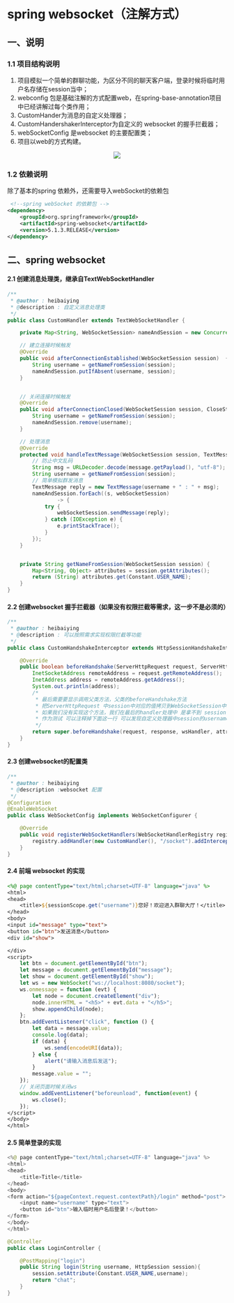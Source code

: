 # spring websocket（注解方式）

## 一、说明

### 1.1 项目结构说明

1. 项目模拟一个简单的群聊功能，为区分不同的聊天客户端，登录时候将临时用户名存储在session当中；
2. webconfig 包是基础注解的方式配置web，在spring-base-annotation项目中已经讲解过每个类作用；
3. CustomHander为消息的自定义处理器；
4. CustomHandershakerInterceptor为自定义的 websocket 的握手拦截器；
5. webSocketConfig 是websocket 的主要配置类；
6. 项目以web的方式构建。

<div align="center"> <img src="https://github.com/heibaiying/spring-samples-for-all/blob/master/pictures/spring-websocket-annotation.png"/> </div>



### 1.2 依赖说明

除了基本的spring 依赖外，还需要导入webSocket的依赖包

```xml
 <!--spring webSocket 的依赖包 -->
<dependency>
    <groupId>org.springframework</groupId>
    <artifactId>spring-websocket</artifactId>
    <version>5.1.3.RELEASE</version>
</dependency>
```



## 二、spring websocket

#### 2.1 创建消息处理类，继承自TextWebSocketHandler

```java
/**
 * @author : heibaiying
 * @description : 自定义消息处理类
 */
public class CustomHandler extends TextWebSocketHandler {

    private Map<String, WebSocketSession> nameAndSession = new ConcurrentHashMap<>();

    // 建立连接时候触发
    @Override
    public void afterConnectionEstablished(WebSocketSession session)  {
        String username = getNameFromSession(session);
        nameAndSession.putIfAbsent(username, session);
    }


    // 关闭连接时候触发
    @Override
    public void afterConnectionClosed(WebSocketSession session, CloseStatus status) {
        String username = getNameFromSession(session);
        nameAndSession.remove(username);
    }

    // 处理消息
    @Override
    protected void handleTextMessage(WebSocketSession session, TextMessage message) throws Exception {
        // 防止中文乱码
        String msg = URLDecoder.decode(message.getPayload(), "utf-8");
        String username = getNameFromSession(session);
        // 简单模拟群发消息
        TextMessage reply = new TextMessage(username + " : " + msg);
        nameAndSession.forEach((s, webSocketSession)
                -> {
            try {
                webSocketSession.sendMessage(reply);
            } catch (IOException e) {
                e.printStackTrace();
            }
        });
    }


    private String getNameFromSession(WebSocketSession session) {
        Map<String, Object> attributes = session.getAttributes();
        return (String) attributes.get(Constant.USER_NAME);
    }
}

```

#### 2.2 创建websocket 握手拦截器（如果没有权限拦截等需求，这一步不是必须的）

```java
/**
 * @author : heibaiying
 * @description : 可以按照需求实现权限拦截等功能
 */
public class CustomHandshakeInterceptor extends HttpSessionHandshakeInterceptor {

    @Override
    public boolean beforeHandshake(ServerHttpRequest request, ServerHttpResponse response, WebSocketHandler wsHandler, Map<String, Object> attributes) throws Exception {
        InetSocketAddress remoteAddress = request.getRemoteAddress();
        InetAddress address = remoteAddress.getAddress();
        System.out.println(address);
        /*
         * 最后需要要显示调用父类方法，父类的beforeHandshake方法
         * 把ServerHttpRequest 中session中对应的值拷贝到WebSocketSession中。
         * 如果我们没有实现这个方法，我们在最后的handler处理中 是拿不到 session中的值
         * 作为测试 可以注释掉下面这一行 可以发现自定义处理器中session的username总是为空
         */
        return super.beforeHandshake(request, response, wsHandler, attributes);
    }
}
```

#### 2.3 创建websocket的配置类

```java
/**
 * @author : heibaiying
 * @description :websocket 配置
 */
@Configuration
@EnableWebSocket
public class WebSocketConfig implements WebSocketConfigurer {

    @Override
    public void registerWebSocketHandlers(WebSocketHandlerRegistry registry) {
        registry.addHandler(new CustomHandler(), "/socket").addInterceptors(new CustomHandshakeInterceptor());
    }
}
```

#### 2.4 前端 websocket 的实现

```jsp
<%@ page contentType="text/html;charset=UTF-8" language="java" %>
<html>
<head>
    <title>${sessionScope.get("username")}您好！欢迎进入群聊大厅！</title>
</head>
<body>
<input id="message" type="text">
<button id="btn">发送消息</button>
<div id="show">

</div>
<script>
    let btn = document.getElementById("btn");
    let message = document.getElementById("message");
    let show = document.getElementById("show");
    let ws = new WebSocket("ws://localhost:8080/socket");
    ws.onmessage = function (evt) {
        let node = document.createElement("div");
        node.innerHTML = "<h5>" + evt.data + "</h5>";
        show.appendChild(node);
    };
    btn.addEventListener("click", function () {
        let data = message.value;
        console.log(data);
        if (data) {
            ws.send(encodeURI(data));
        } else {
            alert("请输入消息后发送");
        }
        message.value = "";
    });
    // 关闭页面时候关闭ws
    window.addEventListener("beforeunload", function(event) {
        ws.close();
    });
</script>
</body>
</html>

```

#### 2.5 简单登录的实现

```java
<%@ page contentType="text/html;charset=UTF-8" language="java" %>
<html>
<head>
    <title>Title</title>
</head>
<body>
<form action="${pageContext.request.contextPath}/login" method="post">
    <input name="username" type="text">
    <button id="btn">输入临时用户名后登录！</button>
</form>
</body>
</html>
```

```java
@Controller
public class LoginController {

    @PostMapping("login")
    public String login(String username, HttpSession session){
        session.setAttribute(Constant.USER_NAME,username);
        return "chat";
    }
}
```

